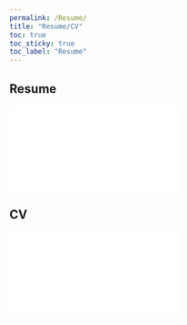 ```yaml
---
permalink: /Resume/
title: "Resume/CV"
toc: true
toc_sticky: true
toc_label: "Resume"
---
```


## Resume

<embed src="./assets/Resume_CV/Jacob_Spiegel_Resume.pdf" type="application/pdf">

## CV

<embed src="./assets/Resume_CV/Jacob_Spiegel_CV.pdf" type="application/pdf">

